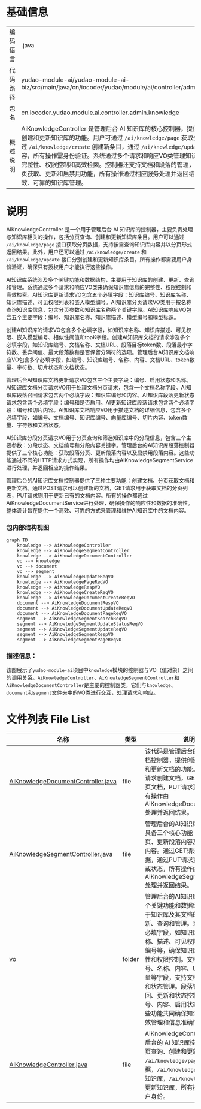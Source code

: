# 基础信息

|      |      |
|------|------|
| 编码语言 | .java |
| 代码路径 | yudao-module-ai/yudao-module-ai-biz/src/main/java/cn/iocoder/yudao/module/ai/controller/admin/knowledge |
| 包名 | cn.iocoder.yudao.module.ai.controller.admin.knowledge |
| 概述说明 | AiKnowledgeController 是管理后台 AI 知识库的核心控制器，提供分页查询、创建和更新知识库的功能。用户可通过 `/ai/knowledge/page` 获取分页数据，通过 `/ai/knowledge/create` 创建新条目，通过 `/ai/knowledge/update` 更新内容，所有操作需身份验证。系统通过多个请求和响应VO类管理知识库信息，确保完整性、权限控制和高效检索。控制器还支持文档和段落的管理，包括创建、分页获取、更新和启禁用功能，所有操作通过相应服务处理并返回结果，确保高效、可靠的知识库管理。 |

# 说明

AiKnowledgeController 是一个用于管理后台 AI 知识库的控制器，主要负责处理与知识库相关的操作，包括分页查询、创建和更新知识库条目。用户可以通过 `/ai/knowledge/page` 接口获取分页数据，支持按需查询知识库内容并以分页形式返回结果。此外，用户还可以通过 `/ai/knowledge/create` 和 `/ai/knowledge/update` 接口分别创建和更新知识库条目。所有操作都需要用户身份验证，确保只有授权用户才能执行这些操作。

AI知识库系统涉及多个关键功能和数据结构，主要用于知识库的创建、更新、查询和管理。系统通过多个请求和响应VO类来确保知识库信息的完整性、权限控制和高效检索。AI知识库更新请求VO包含五个必填字段：知识库编号、知识库名称、知识库描述、可见权限列表和嵌入模型编号。AI知识库分页请求VO类用于按名称查询知识库信息，包含分页参数和知识库名称两个关键字段。AI知识库响应VO包含五个主要字段：编号、知识库名称、知识库描述、模型编号和模型标识。

创建AI知识库的请求VO包含多个必填字段，如知识库名称、知识库描述、可见权限、嵌入模型编号、相似性阈值和topK字段。创建AI知识库文档的请求涉及多个必填字段，如知识库编号、文档名称、文档URL、段落目标token数、段落最小字符数、丢弃阈值、最大段落数和是否保留分隔符的选项。管理后台AI知识库文档响应VO包含多个必填字段，如编号、知识库编号、名称、内容、文档URL、token数量、字符数、切片状态和文档状态。

管理后台AI知识库文档更新请求VO包含三个主要字段：编号、启用状态和名称。AI知识库文档分页请求VO用于处理文档分页请求，包含一个文档名称字段。AI知识库段落召回请求包含两个必填字段：知识库编号和内容。AI知识库段落更新状态请求包含两个必填字段：编号和是否启用。AI更新知识库段落请求包含两个必填字段：编号和切片内容。AI知识库文档响应VO用于描述文档的详细信息，包含多个必填字段，如编号、文档编号、知识库编号、向量库编号、切片内容、token数量、字符数和文档状态。

AI知识库分段分页请求VO用于分页查询和筛选知识库中的分段信息，包含三个主要参数：分段状态、文档编号和分段内容关键字。管理后台的AI知识库段落控制器提供了三个核心功能：获取段落分页、更新段落内容以及启禁用段落内容。这些功能通过不同的HTTP请求方式实现，所有操作均由AiKnowledgeSegmentService进行处理，并返回相应的操作结果。

管理后台的AI知识库文档控制器提供了三种主要功能：创建文档、分页获取文档和更新文档。通过POST请求可以创建新的文档，GET请求用于获取文档的分页列表，PUT请求则用于更新已有的文档内容。所有的操作都通过AiKnowledgeDocumentService进行处理，确保操作的响应性和数据的准确性。整体设计旨在提供一个高效、可靠的方式来管理和维护AI知识库中的文档内容。


### 包内部结构视图

```mermaid
graph TD
    knowledge --> AiKnowledgeController
    knowledge --> AiKnowledgeSegmentController
    knowledge --> AiKnowledgeDocumentController
    vo --> knowledge
    vo --> document
    vo --> segment
    knowledge --> AiKnowledgeUpdateReqVO
    knowledge --> AiKnowledgePageReqVO
    knowledge --> AiKnowledgeRespVO
    knowledge --> AiKnowledgeCreateReqVO
    knowledge --> AiKnowledgeDocumentCreateReqVO
    document --> AiKnowledgeDocumentRespVO
    document --> AiKnowledgeDocumentUpdateReqVO
    document --> AiKnowledgeDocumentPageReqVO
    segment --> AiKnowledgeSegmentSearchReqVO
    segment --> AiKnowledgeSegmentUpdateStatusReqVO
    segment --> AiKnowledgeSegmentUpdateReqVO
    segment --> AiKnowledgeSegmentRespVO
    segment --> AiKnowledgeSegmentPageReqVO
```

### 描述信息：
该图展示了`yudao-module-ai`项目中`knowledge`模块的控制器与VO（值对象）之间的调用关系。`AiKnowledgeController`、`AiKnowledgeSegmentController`和`AiKnowledgeDocumentController`是主要的控制器类，它们与`knowledge`、`document`和`segment`文件夹中的VO类进行交互，处理请求和响应。

# 文件列表 File List

| 名称   | 类型  | 说明 |
|-------|------|-------------|
| [AiKnowledgeDocumentController.java](AiKnowledgeDocumentController.md) | file | 该代码是管理后台的AI知识库文档控制器，提供创建、分页获取和更新文档的功能。通过POST请求创建文档，GET请求获取分页文档，PUT请求更新文档。所有操作由AiKnowledgeDocumentService处理并返回结果。 |
| [AiKnowledgeSegmentController.java](AiKnowledgeSegmentController.md) | file | 管理后台的AI知识库段落控制器具备三个核心功能：获取段落分页、更新段落内容及启禁用段落内容。通过GET请求获取分页数据，通过PUT请求更新段落内容或状态，所有操作由AiKnowledgeSegmentService处理并返回结果。 |
| [vo](vo/_package.md) | folder | 管理后台的AI知识库系统涉及多个关键功能和数据结构，主要用于知识库及其文档的创建、更新、查询和管理。系统包含多个必填字段，如知识库编号、名称、描述、可见权限、嵌入模型编号等，确保知识库信息的完整性和权限控制。文档管理涉及编号、名称、内容、URL、token数量等字段，支持文档的分页查询和状态管理。段落管理包括召回、更新和状态控制，涉及编号、内容、启用状态等字段。这些功能共同确保知识库系统的高效管理和信息准确性。 |
| [AiKnowledgeController.java](AiKnowledgeController.md) | file | AiKnowledgeController 是管理后台的 AI 知识库控制器，提供分页查询、创建和更新功能。通过 `/ai/knowledge/page` 获取分页数据，`/ai/knowledge/create` 创建知识库，`/ai/knowledge/update` 更新知识库，所有操作需验证用户身份。 |


